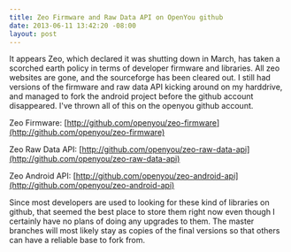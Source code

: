 ```yaml
--- 
title: Zeo Firmware and Raw Data API on OpenYou github
date: 2013-06-11 13:42:20 -08:00
layout: post
---
```


It appears Zeo, which declared it was shutting down in March, has
taken a scorched earth policy in terms of developer firmware and
libraries. All zeo websites are gone, and the sourceforge has been
cleared out. I still had versions of the firmware and raw data API
kicking around on my harddrive, and managed to fork the android
project before the github account disappeared. I've thrown all of this
on the openyou github account.

Zeo Firmware:
[http://github.com/openyou/zeo-firmware](http://github.com/openyou/zeo-firmware)

Zeo Raw Data API:
[http://github.com/openyou/zeo-raw-data-api](http://github.com/openyou/zeo-raw-data-api)

Zeo Android API: 
[http://github.com/openyou/zeo-android-api](http://github.com/openyou/zeo-android-api)

Since most developers are used to looking for these kind of libraries
on github, that seemed the best place to store them right now even
though I certainly have no plans of doing any upgrades to them. The
master branches will most likely stay as copies of the final versions
so that others can have a reliable base to fork from.
